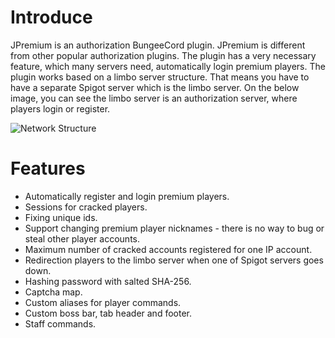 # Introduce
JPremium is an authorization BungeeCord plugin. JPremium is different from other popular authorization plugins. The plugin has a very necessary feature, which many servers need, automatically login premium players. The plugin works based on a limbo server structure. That means you have to have a separate Spigot server which is the limbo server. On the below image, you can see the limbo server is an authorization server, where players login or register. 

![Network Structure](https://raw.githubusercontent.com/Jakubson/JPremiumCleared/master/images/NetworkStructure.png)

# Features
* Automatically register and login premium players.
* Sessions for cracked players.
* Fixing unique ids.
* Support changing premium player nicknames - there is no way to bug or steal other player accounts.
* Maximum number of cracked accounts registered for one IP account.
* Redirection players to the limbo server when one of Spigot servers goes down.
* Hashing password with salted SHA-256.
* Captcha map.
* Custom aliases for player commands.
* Custom boss bar, tab header and footer.
* Staff commands.
